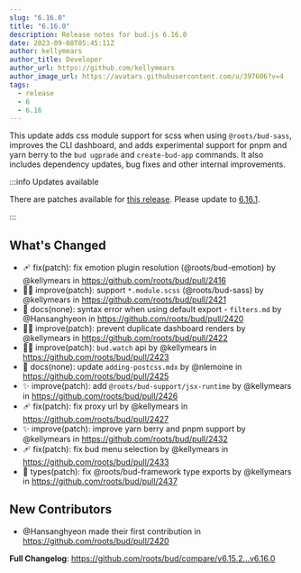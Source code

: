 ```yaml
---
slug: "6.16.0"
title: "6.16.0"
description: Release notes for bud.js 6.16.0
date: 2023-09-08T05:45:11Z
author: kellymears
author_title: Developer
author_url: https://github.com/kellymears
author_image_url: https://avatars.githubusercontent.com/u/397606?v=4
tags:
  - release
  - 6
  - 6.16
---
```


<!--This file is generated-->

This update adds css module support for scss when using `@roots/bud-sass`, improves the CLI dashboard, and adds experimental support for pnpm and yarn berry to the `bud ugprade` and `create-bud-app` commands. It also includes dependency updates, bug fixes and other internal improvements.

<!--truncate-->

:::info Updates available

There are patches available for [this release](https://bud.js.org/releases/tags/6-16). Please update to [6.16.1](https://bud.js.org/releases/6.16.1).

:::

## What's Changed

* 🩹 fix(patch): fix emotion plugin resolution (@roots/bud-emotion) by @kellymears in https://github.com/roots/bud/pull/2416
* 👍🏼 improve(patch): support `*.module.scss` (@roots/bud-sass) by @kellymears in https://github.com/roots/bud/pull/2421
* 📕 docs(none): syntax error when using default export - `filters.md` by @Hansanghyeon in https://github.com/roots/bud/pull/2420
* 👍🏼 improve(patch): prevent duplicate dashboard renders by @kellymears in https://github.com/roots/bud/pull/2422
* 👍🏼 improve(patch): `bud.watch` api by @kellymears in https://github.com/roots/bud/pull/2423
* 📕 docs(none): update `adding-postcss.mdx` by @nlemoine in https://github.com/roots/bud/pull/2425
* ✨ improve(patch): add `@roots/bud-support/jsx-runtime` by @kellymears in https://github.com/roots/bud/pull/2426
* 🩹 fix(patch): fix proxy url by @kellymears in https://github.com/roots/bud/pull/2427
* ✨ improve(patch): improve yarn berry and pnpm support by @kellymears in https://github.com/roots/bud/pull/2432
* 🩹 fix(patch): fix bud menu selection by @kellymears in https://github.com/roots/bud/pull/2433
* 📁 types(patch): fix @roots/bud-framework type exports by @kellymears in https://github.com/roots/bud/pull/2437

## New Contributors

* @Hansanghyeon made their first contribution in https://github.com/roots/bud/pull/2420

**Full Changelog**: https://github.com/roots/bud/compare/v6.15.2...v6.16.0

